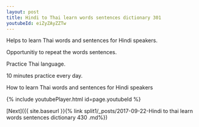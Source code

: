 ```yaml
---
layout: post
title: Hindi to Thai learn words sentences dictionary 301 
youtubeId: eiZyZAyZZTw
---
```

 
 
Helps to learn Thai words and sentences for Hindi speakers.

Opportunitiy to repeat the words sentences. 

Practice Thai language. 
 
10 minutes practice every day. 
 
How to learn Thai words and sentences for Hindi speakers 
 
{% include youtubePlayer.html id=page.youtubeId %}
 
 
[Next]({{ site.baseurl }}{% link  split1/_posts/2017-09-22-Hindi to thai learn words sentences dictionary 430 .md%})
 
